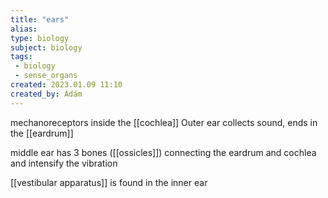 ```yaml
---
title: "ears"
alias: 
type: biology
subject: biology 
tags:
 - biology
 - sense_organs
created: 2023.01.09 11:10
created_by: Ádám
---
```

mechanoreceptors inside the [[cochlea]]
Outer ear collects sound, ends in the [[eardrum]]

middle ear has 3 bones ([[ossicles]]) connecting the eardrum and cochlea and intensify the vibration

[[vestibular apparatus]] is found in the inner ear